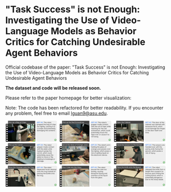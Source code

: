 # "Task Success" is not Enough: Investigating the Use of Video-Language Models as Behavior Critics for Catching Undesirable Agent Behaviors

Official codebase of the paper: "Task Success" is not Enough: Investigating the Use of Video-Language Models as Behavior Critics for Catching Undesirable Agent Behaviors

**The dataset and code will be released soon.**

Please refer to the paper homepage for better visualization: 

Note: The code has been refactored for better readability. If you encounter any problem, feel free to email lguan9@asu.edu.

![GPT-4V Critic Examples](assets/success_examples.png)







